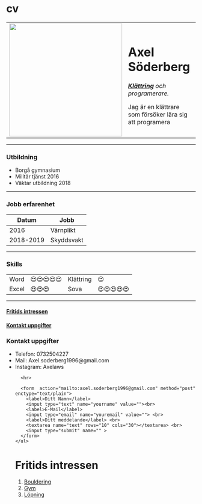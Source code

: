 # cv<!DOCTYPE html>
<html>

<head>
  <meta charset="utf-8">
  <title>Axel´s Personal Site</title>
</head>

<body>
  <table cellspacing="20">
    <tr>
      <td><img src="profilbild.jpg" width="300" height="300"></td>
      <td>
        <h1>Axel Söderberg</h1>
        <p><em><strong><a href="https://sv.wikipedia.org/wiki/Kl%C3%A4ttring">Klättring</a></strong> och programerare.</em></p>
        <p>Jag är en klättrare som försöker lära sig att programera</p>
      </td>
    </tr>
  </table>

  <hr size="3",noshade>
  <h3><strong>Utbildning</strong></h3>
  <ul>
    <li> Borgå gymnasium</li>
    <li> Militär tjänst 2016</li>
    <li> Väktar utbildning 2018</li>
  </ul>
  <hr>
  <h3>Jobb erfarenhet</h3>

  <table cellspacing="10">
    <thead>
      <tr>
        <th>Datum</th>
        <th>Jobb</th>
      </tr>
    </thead>
    <tbody>
      <tr>
        <td>2016</td>
        <td>Värnplikt</td>
      </tr>
      <tr>
        <td>2018-2019</td>
        <td>Skyddsvakt</td>
      </tr>
    </tbody>
  </table>
<hr>

  <h3>Skills</h3>
  <table cellspacing="10">
    <tbody>
      <tr>
        <td>Word</td>
        <td>😍😍😍😍😍</td>
        <td>Klättring</td>
        <td>😍</td>
      </tr>
      <tr>
        <td>Excel</td>
        <td>😍😍😍</td>
        <td>Sova</td>
        <td>😍😍😍😍😍</td>
      </tr>
    </tbody>

  </table>
  <hr>
  <h4><a href="Fritid.html">Fritids intressen</a></h4>
  <h4><a href="Kontakt.html">Kontakt uppgifter</a></h3>
</body>

</html>

<!DOCTYPE html>
<html lang="en" dir="ltr">
  <head>
    <title>Kontakt uppgifer</title>
    <meta charset="utf-8">
    <title>Kontakt uppgifter</title>
  </head>
  <body>
    <h3>Kontakt uppgifter</h3>
    <ul>
      <li>Telefon: 0732504227</li>
      <li>Mail: Axel.soderberg1996@gmail.com</li>
      <li>Instagram: Axelaws</li>

      <hr>

      <form  action="mailto:axel.soderberg1996@gmail.com" method="post" enctype="text/plain">
        <label>Ditt Namn</label>
        <input type="text" name="yourname" value=""><br>
        <label>E-Mail</label>
        <input type="email" name="youremail" value=""> <br>
        <label>Ditt meddelande</label> <br>
        <textarea name="text" rows="10" cols="30"></textarea> <br>
        <input type="submit" name="" >
      </form>
    </ul>
  </body>
</html>


<!DOCTYPE html>
<html lang="en" dir="ltr">
  <head>
    <meta charset="utf-8">
    <title>Fritids intressen</title>
  </head>
  <body>
    <h1>Fritids intressen</h1>
    <ol>
      <li> <a href="https://en.wikipedia.org/wiki/Bouldering">Bouldering</a></li>
      <li> <a href="https://sv.wikipedia.org/wiki/Gym">Gym</a></li>
      <li> <a href="https://sv.wikipedia.org/wiki/L%C3%B6pning">Löpning</a></li>
    </ol>
  </body>
</html>
